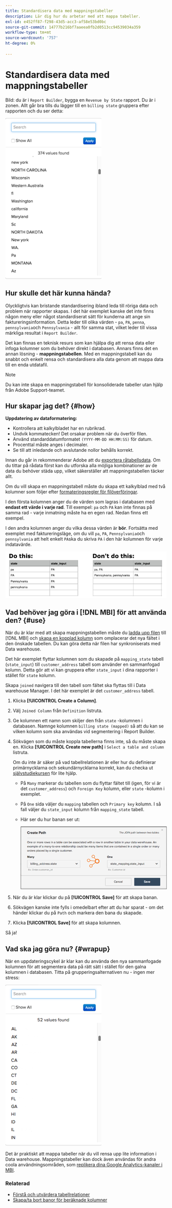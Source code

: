 ```yaml
---
title: Standardisera data med mappningstabeller
description: Lär dig hur du arbetar med att mappa tabeller.
exl-id: e452ff87-f298-43d5-acc3-af58e53bd0bc
source-git-commit: 14777b216bf7aaeea0fb2d0513cc94539034a359
workflow-type: tm+mt
source-wordcount: '757'
ht-degree: 0%

---
```


# Standardisera data med mappningstabeller

Bild: du är i `Report Builder`, bygga en `Revenue by State` rapport. Du är i zonen. Allt går bra tills du lägger till en `billing state` gruppera efter rapporten och du ser detta:

![](../../assets/Messy_State_Segments.png)

## Hur skulle det här kunna hända?

Olyckligtvis kan bristande standardisering ibland leda till röriga data och problem när rapporter skapas. I det här exemplet kanske det inte finns någon meny eller något standardiserat sätt för kunderna att ange sin faktureringsinformation. Detta leder till olika värden - `pa`, `PA`, `penna`, `pennsylvania`och `Pennsylvania` - allt för samma stat, vilket leder till vissa märkliga resultat i `Report Builder`.

Det kan finnas en teknisk resurs som kan hjälpa dig att rensa data eller infoga kolumner som du behöver direkt i databasen. Annars finns det en annan lösning - **mappningstabellen**. Med en mappningstabell kan du snabbt och enkelt rensa och standardisera alla data genom att mappa data till en enda utdatafil.

>[!NOTE]
>
>Du kan inte skapa en mappningstabell för konsoliderade tabeller utan hjälp från Adobe Support-teamet.

## Hur skapar jag det? {#how}

**Uppdatering av dataformatering:**

* Kontrollera att kalkylbladet har en rubrikrad.
* Undvik kommatecken! Det orsakar problem när du överför filen.
* Använd standarddatumformatet `(YYYY-MM-DD HH:MM:SS)` för datum.
* Procenttal måste anges i decimaler.
* Se till att inledande och avslutande nollor behålls korrekt.

Innan du går in rekommenderar Adobe att du [exportera råtabellsdata](../../tutorials/export-raw-data.md). Om du tittar på rådata först kan du utforska alla möjliga kombinationer av de data du behöver städa upp, vilket säkerställer att mappningstabellen täcker allt.

Om du vill skapa en mappningstabell måste du skapa ett kalkylblad med två kolumner som följer efter [formateringsregler för filöverföringar](../../data-analyst/importing-data/connecting-data/using-file-uploader.md).

I den första kolumnen anger du de värden som lagras i databasen med **endast ett värde i varje rad**. Till exempel: `pa` och `PA` kan inte finnas på samma rad - varje inmatning måste ha en egen rad. Nedan finns ett exempel.

I den andra kolumnen anger du vilka dessa värden är **bör**. Fortsätta med exemplet med faktureringsläge, om du vill `pa`, `PA`, `Pennsylvania`och `pennsylvania` att helt enkelt `PA`ska du skriva `PA` i den här kolumnen för varje indatavärde.

![](../../assets/Mapping_table_examples.jpg)

## Vad behöver jag göra i [!DNL MBI] för att använda den? {#use}

När du är klar med att skapa mappningstabellen måste du [ladda upp filen](../../data-analyst/importing-data/connecting-data/using-file-uploader.md) till [!DNL MBI] och [skapa en kopplad kolumn](../../data-analyst/data-warehouse-mgr/calc-column-types.md) som omplacerar det nya fältet i den önskade tabellen. Du kan göra detta när filen har synkroniserats med Data warehouse.

Det här exemplet flyttar kolumnen som du skapade på `mapping_state` tabell (`state_input`) till `customer_address` tabell som använder en sammanfogad kolumn. Detta gör att vi kan gruppera efter `state_input` i dina rapporter i stället för `state` kolumn.

Skapa `joined` navigera till den tabell som fältet ska flyttas till i Data warehouse Manager. I det här exemplet är det `customer_address` tabell.

1. Klicka **[!UICONTROL Create a Column]**.
1. Välj `Joined Column` från `Definition` listruta.
1. Ge kolumnen ett namn som skiljer den från `state` -kolumnen i databasen. Namnge kolumnen `billing state (mapped)` så att du kan se vilken kolumn som ska användas vid segmentering i Report Builder.
1. Sökvägen som du måste koppla tabellerna finns inte, så du måste skapa en. Klicka **[!UICONTROL Create new path]**  i `Select a table and column` listruta.

   Om du inte är säker på vad tabellrelationen är eller hur du definierar primärnycklarna och sekundärnycklarna korrekt, kan du checka ut [självstudiekursen](../../data-analyst/data-warehouse-mgr/create-paths-calc-columns.md) för lite hjälp.

   * På `Many` markerar du tabellen som du flyttar fältet till (igen, för vi är det `customer_address`) och `Foreign Key` kolumn, eller `state` -kolumn i exemplet.
   * På `One` sida väljer du `mapping` tabellen och `Primary key` kolumn. I så fall väljer du `state_input` kolumn från `mapping_state` tabell.
   * Här ser du hur banan ser ut:

      ![](../../assets/State_Mapping_Path.png)

1. När du är klar klickar du på **[!UICONTROL Save]** för att skapa banan.
1. Sökvägen kanske inte fylls i omedelbart efter att du har sparat - om det händer klickar du på `Path` och markera den bana du skapade.
1. Klicka **[!UICONTROL Save]** för att skapa kolumnen.

Så ja!

## Vad ska jag göra nu? {#wrapup}

När en uppdateringscykel är klar kan du använda den nya sammanfogade kolumnen för att segmentera data på rätt sätt i stället för den galna kolumnen i databasen. Titta på grupperingsalternativen nu - ingen mer stress:

![](../../assets/Clean_State_Segments.png)

Det är praktiskt att mappa tabeller när du vill rensa upp lite information i Data warehouse. Mappningstabeller kan dock även användas för andra coola användningsområden, som [replikera dina Google Analytics-kanaler i MBI](../data-warehouse-mgr/rep-google-analytics-channels.md).

### Relaterad

* [Förstå och utvärdera tabellrelationer](../data-warehouse-mgr/table-relationships.md)
* [Skapa/ta bort banor för beräknade kolumner](../data-warehouse-mgr/create-paths-calc-columns.md)
